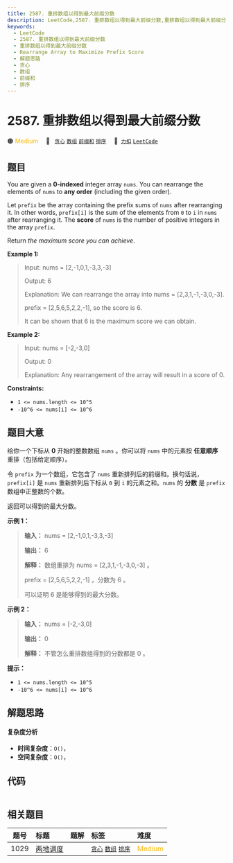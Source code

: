 ```yaml
---
title: 2587. 重排数组以得到最大前缀分数
description: LeetCode,2587. 重排数组以得到最大前缀分数,重排数组以得到最大前缀分数,Rearrange Array to Maximize Prefix Score,解题思路,贪心,数组,前缀和,排序
keywords:
  - LeetCode
  - 2587. 重排数组以得到最大前缀分数
  - 重排数组以得到最大前缀分数
  - Rearrange Array to Maximize Prefix Score
  - 解题思路
  - 贪心
  - 数组
  - 前缀和
  - 排序
---
```


# 2587. 重排数组以得到最大前缀分数

🟠 <font color=#ffb800>Medium</font>&emsp; 🔖&ensp; [`贪心`](/tag/greedy.md) [`数组`](/tag/array.md) [`前缀和`](/tag/prefix-sum.md) [`排序`](/tag/sorting.md)&emsp; 🔗&ensp;[`力扣`](https://leetcode.cn/problems/rearrange-array-to-maximize-prefix-score) [`LeetCode`](https://leetcode.com/problems/rearrange-array-to-maximize-prefix-score)

## 题目

You are given a **0-indexed** integer array `nums`. You can rearrange the
elements of `nums` to **any order** (including the given order).

Let `prefix` be the array containing the prefix sums of `nums` after
rearranging it. In other words, `prefix[i]` is the sum of the elements from
`0` to `i` in `nums` after rearranging it. The **score** of `nums` is the
number of positive integers in the array `prefix`.

Return _the maximum score you can achieve_.



**Example 1:**

> Input: nums = [2,-1,0,1,-3,3,-3]
> 
> Output: 6
> 
> Explanation: We can rearrange the array into nums = [2,3,1,-1,-3,0,-3].
> 
> prefix = [2,5,6,5,2,2,-1], so the score is 6.
> 
> It can be shown that 6 is the maximum score we can obtain.

**Example 2:**

> Input: nums = [-2,-3,0]
> 
> Output: 0
> 
> Explanation: Any rearrangement of the array will result in a score of 0.

**Constraints:**

  * `1 <= nums.length <= 10^5`
  * `-10^6 <= nums[i] <= 10^6`


## 题目大意

给你一个下标从 **0** 开始的整数数组 `nums` 。你可以将 `nums` 中的元素按 **任意顺序** 重排（包括给定顺序）。

令 `prefix` 为一个数组，它包含了 `nums` 重新排列后的前缀和。换句话说，`prefix[i]` 是 `nums` 重新排列后下标从 `0`
到 `i` 的元素之和。`nums` 的 **分数** 是 `prefix` 数组中正整数的个数。

返回可以得到的最大分数。



**示例 1：**

> 
> 
> 
> 
> 
> **输入：** nums = [2,-1,0,1,-3,3,-3]
> 
> **输出：** 6
> 
> **解释：** 数组重排为 nums = [2,3,1,-1,-3,0,-3] 。
> 
> prefix = [2,5,6,5,2,2,-1] ，分数为 6 。
> 
> 可以证明 6 是能够得到的最大分数。
> 
> 

**示例 2：**

> 
> 
> 
> 
> 
> **输入：** nums = [-2,-3,0]
> 
> **输出：** 0
> 
> **解释：** 不管怎么重排数组得到的分数都是 0 。
> 
> 



**提示：**

  * `1 <= nums.length <= 10^5`
  * `-10^6 <= nums[i] <= 10^6`


## 解题思路

#### 复杂度分析

- **时间复杂度**：`O()`，
- **空间复杂度**：`O()`，

## 代码

```javascript

```

## 相关题目

<!-- prettier-ignore -->
| 题号 | 标题 | 题解 | 标签 | 难度 |
| :------: | :------ | :------: | :------ | :------ |
| 1029 | [两地调度](https://leetcode.com/problems/two-city-scheduling) |  |  [`贪心`](/tag/greedy.md) [`数组`](/tag/array.md) [`排序`](/tag/sorting.md) | <font color=#ffb800>Medium</font> |